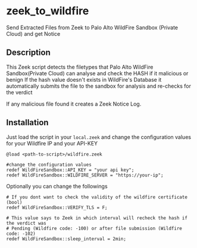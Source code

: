 # zeek_to_wildfire
Send Extracted Files from Zeek to Palo Alto  WildFire Sandbox (Private Cloud) and get Notice

## Description

This Zeek script detects the filetypes that Palo Alto WildFire Sandbox(Private Cloud) can analyse and check the HASH if it malicious or benign
If the hash value doesn't exists in WildFire's Database it automatically submits the file to the sandbox for analysis and re-checks for the verdict

If any malicious file found it creates a Zeek Notice Log.

## Installation
Just load the script in your `local.zeek` and change the configuration values for your Wildfire IP and your API-KEY 

```
@load <path-to-script>/wildfire.zeek

#change the configuration values
redef WildFireSandbox::API_KEY = "your api key";
redef WildFireSandbox::WILDFIRE_SERVER = "https://your-ip";
```

Optionally you can change the followings
```
# If you dont want to check the validity of the wildfire certificate (bool)
redef WildFireSandbox::VERIFY_TLS = F;

# This value says to Zeek in which interval will recheck the hash if the verdict was
# Pending (Wildfire code: -100) or after file submission (Wildfire code: -102)
redef WildFireSandbox::sleep_interval = 2min;
```


